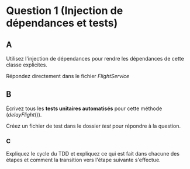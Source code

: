# Question 1 (Injection de dépendances et tests)

## A
Utilisez l'injection de dépendances pour rendre les dépendances de cette classe explicites. 

Répondez directement dans le fichier _FlightService_

## B

Écrivez tous les **tests unitaires automatisés** pour cette méthode (_delayFlight_()). 

Créez un fichier de test dans le dossier _test_ pour répondre à la question.


### C

Expliquez le cycle du TDD et expliquez ce qui est fait dans chacune des étapes et comment la transition vers l'étape suivante s'effectue.